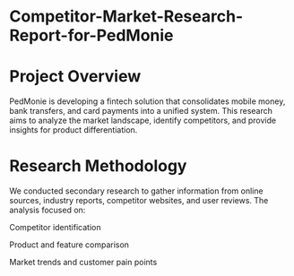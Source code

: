 # Competitor-Market-Research-Report-for-PedMonie
# Project Overview
PedMonie is developing a fintech solution that consolidates mobile money, bank transfers, and card payments into a unified system. This research aims to analyze the market landscape, identify competitors, and provide insights for product differentiation.
# Research Methodology
We conducted secondary research to gather information from online sources, industry reports, competitor websites, and user reviews. The analysis focused on:

Competitor identification

Product and feature comparison

Market trends and customer pain points
